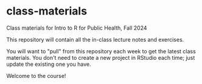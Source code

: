 # class-materials
Class materials for Intro to R for Public Health, Fall 2024

This repository will contain all the in-class lecture notes and exercises.

You will want to "pull" from this repository each week to get the latest class materials. You don't need to create a new project in RStudio each time; just update the existing one you have.

Welcome to the course!
